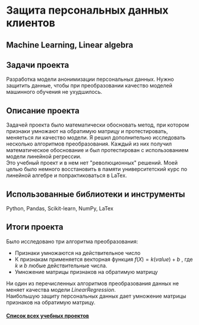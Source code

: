 # Защита персональных данных клиентов
## Machine Learning, Linear algebra
## Задачи проекта
Разработка модели анонимизации персональных данных. Нужно защитить данные, чтобы при преобразовании качество моделей машинного обучения не ухудшилось.

## Описание проекта
Задачей проекта было математически обосновать метод, при котором признаки умножают на обратимую матрицу и протестировать, меняеться ли качество модели.
Я решил дополнительно исследовать несколько алгоритмов преобразования. Каждый из них получил математическое обоснование и был протестирован с использованием модели линейной регрессии. \
Это учебный проект и в нем нет "революционных" решений. Моей целью было немного восстановить в памяти университетский курс по линейной алгебре и попрактиковаться в LaTex.
 

## Использованные библиотеки и инструменты
Python, Pandas, Scikit-learn, NumPy, LaTex
## Итоги проекта
Было исследовано три алгоритма преобразования:

- Признаки умножаются на действительное число
- К признакам применяется векторная функция $f(X) = k(value) + b$ , где $k$ и $b$ любые действительные числа.
- Умножение матрицы признаков на обратимую матрицу

Ни один из перечисленных алгоритмов преобразования данных не меняет качества модели *LinearRegression*.\
Наибольшую защиту персональных данных дает умножение матрицы признаков на обратимую матрицу.

#### [Список всех учебных проектов](https://github.com/Vitaliy-Zaitsev/Educational_projects_DS/blob/main/README.md)
